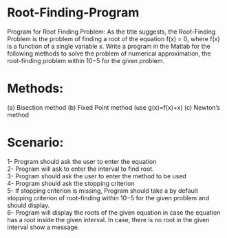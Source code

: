# Root-Finding-Program
Program for Root Finding Problem: As the title suggests, the Root-Finding Problem 
is the problem of finding a root of the equation f(x) = 0, where f(x) is a function of a 
single variable x. Write a program in the Matlab for the following methods to solve 
the problem of numerical approximation, the root-finding problem within 10−5 for the 
given problem. 
 
# Methods: 
(a) Bisection method 
(b) Fixed Point method (use g(x)=f(x)+x) 
(c) Newton’s method 

# Scenario: 
1- Program should ask the user to enter the equation <br />
2- Program will ask to enter the interval to find root. <br />
3- Program should ask the user to enter the method to be used <br />
4- Program should ask the stopping criterion <br />
5- If stopping criterion is missing, Program should take a by default stopping criterion of root-finding within 10−5 for the given problem and should display. <br />
6- Program will display the roots of the given equation in case the equation has a root inside the given interval. In case, there is no root in the given interval show a message. <br />
